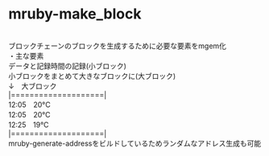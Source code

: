 # mruby-make_block
<br>ブロックチェーンのブロックを生成するために必要な要素をmgem化</br>
・主な要素  
データと記録時間の記録(小ブロック)  
小ブロックをまとめて大きなブロックに(大ブロック)  
↓　大ブロック    
|====================|  
     12:05　20°C　　　  
     12:05　20°C　　　  
     12:25　19°C　　　    
|====================|  
mruby-generate-addressをビルドしているためランダムなアドレス生成も可能  
